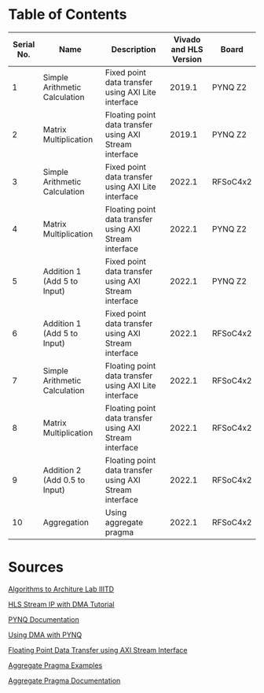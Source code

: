 # Table of Contents

| Serial No. | Name                        | Description                                         | Vivado and HLS Version | Board     |
|------------|-----------------------------|-----------------------------------------------------|------------------------|-----------|
| 1          | Simple Arithmetic Calculation | Fixed point data transfer using AXI Lite interface  | 2019.1                 | PYNQ Z2   |
| 2          | Matrix Multiplication       | Floating point data transfer using AXI Stream interface | 2019.1                 | PYNQ Z2   |
| 3          | Simple Arithmetic Calculation | Fixed point data transfer using AXI Lite interface  | 2022.1                 | RFSoC4x2   |
| 4          | Matrix Multiplication       | Floating point data transfer using AXI Stream interface | 2022.1                 | PYNQ Z2   |
| 5          | Addition 1 (Add 5 to Input) | Fixed point data transfer using AXI Stream interface | 2022.1                   | PYNQ Z2   |
| 6          | Addition 1 (Add 5 to Input) | Fixed point data transfer using AXI Stream interface  | 2022.1                 | RFSoC4x2  |
| 7          | Simple Arithmetic Calculation | Floating point data transfer using AXI Lite interface | 2022.1                 | RFSoC4x2  |
| 8          | Matrix Multiplication       | Floating point data transfer using AXI Stream interface | 2022.1                 | RFSoC4x2  |
| 9         | Addition 2  (Add 0.5 to Input)  | Floating point data transfer using AXI Stream interface | 2022.1                 | RFSoC4x2  |
| 10         | Aggregation                 | Using aggregate pragma                               | 2022.1                 | RFSoC4x2  |

# Sources
[Algorithms to Architure Lab IIITD](https://youtu.be/Nj6JRQzwpwk?feature=shared)

[HLS Stream IP with DMA Tutorial](https://discuss.pynq.io/t/tutorial-using-a-hls-stream-ip-with-dma-part-3-using-the-hls-ip-from-pynq/3346)

[PYNQ Documentation](https://pynq.readthedocs.io/en/v3.0.0/_modules/index.html)

[Using DMA with PYNQ](https://discuss.pynq.io/t/tutorial-pynq-dma-part-1-hardware-design/3133)

[Floating Point Data Transfer using AXI Stream Interface](https://pp4fpgas.readthedocs.io/en/latest/axidma2.html)

[Aggregate Pragma Examples](https://github.com/Xilinx/Vitis-HLS-Introductory-Examples/tree/master/Interface/Aggregation_Disaggregation)

[Aggregate Pragma Documentation](https://docs.amd.com/r/en-US/ug1399-vitis-hls/pragma-HLS-aggregate)
